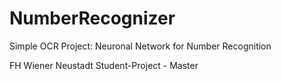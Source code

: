 
# NumberRecognizer
Simple OCR Project: Neuronal Network for Number Recognition

FH Wiener Neustadt
Student-Project - Master
